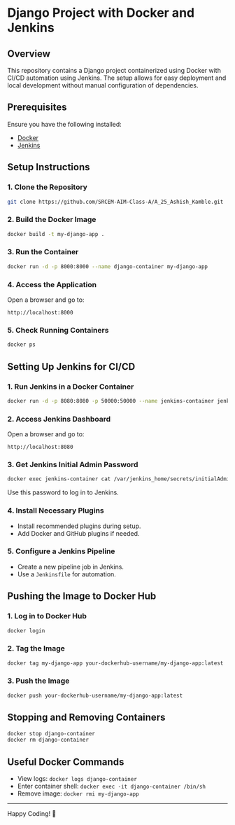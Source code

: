 # Django Project with Docker and Jenkins

## Overview
This repository contains a Django project containerized using Docker with CI/CD automation using Jenkins. The setup allows for easy deployment and local development without manual configuration of dependencies.

## Prerequisites
Ensure you have the following installed:
- [Docker](https://www.docker.com/get-started)
- [Jenkins](https://www.jenkins.io/)

## Setup Instructions

### 1. Clone the Repository
```sh
git clone https://github.com/SRCEM-AIM-Class-A/A_25_Ashish_Kamble.git
```

### 2. Build the Docker Image
```sh
docker build -t my-django-app .
```

### 3. Run the Container
```sh
docker run -d -p 8000:8000 --name django-container my-django-app
```

### 4. Access the Application
Open a browser and go to:
```
http://localhost:8000
```

### 5. Check Running Containers
```sh
docker ps
```

## Setting Up Jenkins for CI/CD

### 1. Run Jenkins in a Docker Container
```sh
docker run -d -p 8080:8080 -p 50000:50000 --name jenkins-container jenkins/jenkins:lts
```

### 2. Access Jenkins Dashboard
Open a browser and go to:
```
http://localhost:8080
```

### 3. Get Jenkins Initial Admin Password
```sh
docker exec jenkins-container cat /var/jenkins_home/secrets/initialAdminPassword
```
Use this password to log in to Jenkins.

### 4. Install Necessary Plugins
- Install recommended plugins during setup.
- Add Docker and GitHub plugins if needed.

### 5. Configure a Jenkins Pipeline
- Create a new pipeline job in Jenkins.
- Use a `Jenkinsfile` for automation.

## Pushing the Image to Docker Hub

### 1. Log in to Docker Hub
```sh
docker login
```

### 2. Tag the Image
```sh
docker tag my-django-app your-dockerhub-username/my-django-app:latest
```

### 3. Push the Image
```sh
docker push your-dockerhub-username/my-django-app:latest
```

## Stopping and Removing Containers
```sh
docker stop django-container
docker rm django-container
```

## Useful Docker Commands
- View logs: `docker logs django-container`
- Enter container shell: `docker exec -it django-container /bin/sh`
- Remove image: `docker rmi my-django-app`

---

Happy Coding! 🚀

